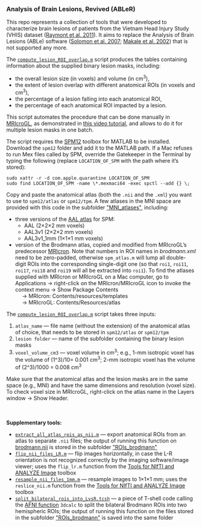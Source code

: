 <h3>Analysis of Brain Lesions, Revived (ABLeR)</h1>

This repo represents a collection of tools that were developed to characterize brain lesions of patients from the Vietnam Head Injury Study (VHIS) dataset ([Raymont et al. 2011](https://www.frontiersin.org/articles/10.3389/fneur.2011.00015/full)). 
It aims to replace the Analysis of Brain Lesions (ABLe) software ([Solomon et al. 2007](https://www.sciencedirect.com/science/article/pii/S016926070700034X?via%3Dihub); [Makale et al. 2002](https://link.springer.com/article/10.3758/BF03195419)) that is not supported any more.

The [`compute_lesion_ROI_overlap.m`](https://github.com/delikkate/ABLeR/blob/main/compute_lesion_ROI_overlap.m) script produces the tables containing information about the supplied binary lesion masks, including:
- the overall lesion size (in voxels) and volume (in cm<sup>3</sup>),
- the extent of lesion overlap with different anatomical ROIs (in voxels and cm<sup>3</sup>),
- the percentage of a lesion falling into each anatomical ROI,
- the percentage of each anatomical ROI impacted by a lesion.

This script automates the procedure that can be done manually in [MRIcroGL](https://www.nitrc.org/projects/mricrogl), as demonstrated in [this video tutorial](https://www.youtube.com/watch?v=VfpEv8Y2EP0), and allows to do it for multiple lesion masks in one batch.

The script requires the [SPM12](https://www.fil.ion.ucl.ac.uk/spm/software/spm12/) toolbox for MATLAB to be installed. Download the `spm12` folder and add it to the MATLAB path. If a Mac refuses to run Mex files called by SPM, override the Gatekeeper in the Terminal by typing the following (replace `LOCATION_OF_SPM` with the path where it’s stored):
```
sudo xattr -r -d com.apple.quarantine LOCATION_OF_SPM
sudo find LOCATION_OF_SPM -name \*.mexmaci64 -exec spctl --add {} \;
```

Copy and paste the anatomical atlas (both the `.nii` and the `.xml`) you want to use to `spm12/atlas` or `spm12/tpm`. A few atlases in the MNI space are provided with this code in the subfolder ["MNI_atlases"](https://github.com/delikkate/ABLeR/tree/main/MNI_atlases), including:
- three versions of the [AAL atlas](https://search.kg.ebrains.eu/instances/Dataset/f8758eda-483e-45fe-8a88-a1fc806dde18) for SPM:
	- AAL (2&times;2&times;2 mm voxels)
	- AAL3v1 (2&times;2&times;2 mm voxels)
	- AAL3v1_1mm (1&times;1&times;1 mm voxels)
- version of the Brodmann atlas, copied and modified from MRIcroGL’s predecessor [MRIcron](https://www.nitrc.org/projects/mricron). Note that numbers in ROI names in *brodmann.xml* need to be zero-padded, otherwise `spm_atlas.m` will lump all double-digit ROIs into the corresponding single-digit one (so that `roi1`, `roi11`, `roi17`, `roi18` and `roi19` will all be extracted into `roi1`).
To find the atlases supplied with MRIcron or MRIcroGL on a Mac computer, go to Applications &rarr; right-click on the MRIcron/MRIcroGL icon to invoke the context menu &rarr; Show Package Contents<br>
&emsp; &rarr; MRIcron: Contents/resources/templates<br>
&emsp; &rarr; MRIcroGL: Contents/Resources/atlas

The [`compute_lesion_ROI_overlap.m`](https://github.com/delikkate/ABLeR/blob/main/compute_lesion_ROI_overlap.m) script takes three inputs:
1) `atlas_name` &mdash; file name (without the extension) of the anatomical atlas of choice, that needs to be stored in `spm12/atlas` or `spm12/tpm`
2) `lesion folder` &mdash; name of the subfolder containing the binary lesion masks
3) `voxel_volume_cm3` &mdash; voxel volume in cm<sup>3</sup>; e.g., 1-mm isotropic voxel has the volume of (1^3)/10= 0.001 cm<sup>3</sup>; 2-mm isotropic voxel has the volume of (2^3)/1000 = 0.008 cm<sup>3</sup>

Make sure that the anatomical atlas and the lesion masks are in the same space (e.g., MNI) and have the same dimensions and resolution (voxel size). To check voxel size in MRIcroGL, right-click on the atlas name in the Layers window &rarr; Show Header.


\
\
**Supplementary tools:**
- [`extract_all_atlas_rois_as_nii.m`](https://github.com/delikkate/ABLeR/blob/main/extract_all_atlas_rois_as_nii.m) &mdash; export anatomical ROIs from an atlas to separate `.nii` files; the output of running this function on [brodmann.nii](https://github.com/delikkate/ABLeR/blob/main/MNI_atlases/brodmann.nii) is stored in the subfolder ["ROIs_brodmann"](https://github.com/delikkate/ABLeR/tree/main/ROIs_brodmann)
- [`flip_nii_files_LR.m`](https://github.com/delikkate/ABLeR/blob/main/flip_nii_files_LR.m) &mdash; flip images horizontally, in case the L-R orientation is not recognized correctly by the imaging software/image viewer; uses the `flip_lr.m` function from the [Tools for NIfTI and ANALYZE Image](https://www.mathworks.com/matlabcentral/fileexchange/8797-tools-for-nifti-and-analyze-image) toolbox
- [`resample_nii_files_1mm.m`](https://github.com/delikkate/ABLeR/blob/main/resample_nii_files_1mm.m) &mdash; resample images to 1&times;1&times;1 mm; uses the `reslice_nii.m` function from the [Tools for NIfTI and ANALYZE Image](https://www.mathworks.com/matlabcentral/fileexchange/8797-tools-for-nifti-and-analyze-image) toolbox
- [`split_bilateral_rois_into_LvsR.tcsh`](https://github.com/delikkate/ABLeR/blob/main/split_bilateral_rois_into_LvsR.sh) &mdash; a piece of T-shell code calling the [AFNI function](https://afni.nimh.nih.gov/pub/dist/doc/program_help/3dcalc.html) `3dcalc` to split the bilateral Brodmann ROIs into two hemispheric ROIs; the output of running this function on the files stored in the subfolder ["ROIs_brodmann"](https://github.com/delikkate/ABLeR/tree/main/ROIs_brodmann) is saved into the same folder
